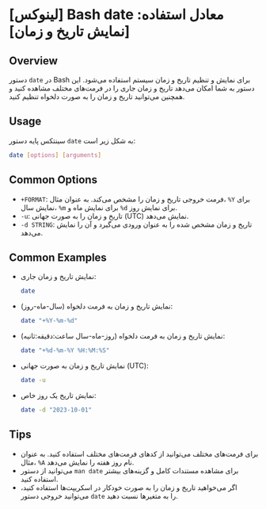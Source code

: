 # [لینوکس] Bash date معادل استفاده: [نمایش تاریخ و زمان]

## Overview
دستور `date` در Bash برای نمایش و تنظیم تاریخ و زمان سیستم استفاده می‌شود. این دستور به شما امکان می‌دهد تاریخ و زمان جاری را در فرمت‌های مختلف مشاهده کنید و همچنین می‌توانید تاریخ و زمان را به صورت دلخواه تنظیم کنید.

## Usage
سینتکس پایه دستور `date` به شکل زیر است:

```bash
date [options] [arguments]
```

## Common Options
- `+FORMAT`: فرمت خروجی تاریخ و زمان را مشخص می‌کند. به عنوان مثال، `%Y` برای نمایش سال، `%m` برای نمایش ماه و `%d` برای نمایش روز.
- `-u`: تاریخ و زمان را به صورت جهانی (UTC) نمایش می‌دهد.
- `-d STRING`: تاریخ و زمان مشخص شده را به عنوان ورودی می‌گیرد و آن را نمایش می‌دهد.

## Common Examples
- نمایش تاریخ و زمان جاری:
  ```bash
  date
  ```

- نمایش تاریخ و زمان به فرمت دلخواه (سال-ماه-روز):
  ```bash
  date "+%Y-%m-%d"
  ```

- نمایش تاریخ و زمان به فرمت دلخواه (روز-ماه-سال ساعت:دقیقه:ثانیه):
  ```bash
  date "+%d-%m-%Y %H:%M:%S"
  ```

- نمایش تاریخ و زمان به صورت جهانی (UTC):
  ```bash
  date -u
  ```

- نمایش تاریخ یک روز خاص:
  ```bash
  date -d "2023-10-01"
  ```

## Tips
- برای فرمت‌های مختلف می‌توانید از کدهای فرمت‌های مختلف استفاده کنید. به عنوان مثال، `%A` نام روز هفته را نمایش می‌دهد.
- می‌توانید از دستور `man date` برای مشاهده مستندات کامل و گزینه‌های بیشتر استفاده کنید.
- اگر می‌خواهید تاریخ و زمان را به صورت خودکار در اسکریپت‌ها استفاده کنید، می‌توانید خروجی دستور `date` را به متغیرها نسبت دهید.